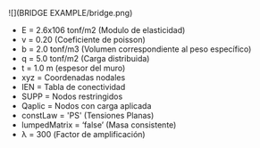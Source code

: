 ![](BRIDGE EXAMPLE/bridge.png)

- E     	= 2.6x106 tonf/m2 (Modulo de elasticidad)
- v     	= 0.20                 	(Coeficiente de poisson)
- b      	= 2.0     tonf/m3 	(Volumen correspondiente al peso específico)
- q      	= 5.0     tonf/m2 	(Carga distribuida)
- t       	= 1.0     m      	(espesor del muro)
- xyz  	= Coordenadas nodales
- IEN 	= Tabla de conectividad
- SUPP	= Nodos restringidos
- Qaplic  = Nodos con carga aplicada
- constLaw  =   'PS'	(Tensiones Planas)
- lumpedMatrix   =  ‘false’	(Masa consistente)
- λ     = 300 		(Factor de amplificación)
